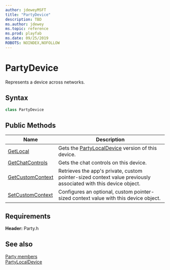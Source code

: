 ```yaml
---
author: jdeweyMSFT
title: "PartyDevice"
description: TBD
ms.author: jdewey
ms.topic: reference
ms.prod: playfab
ms.date: 09/25/2019
ROBOTS: NOINDEX,NOFOLLOW
---
```


# PartyDevice  

Represents a device across networks.  

## Syntax  
  
```cpp  
class PartyDevice  
```  
  
## Public Methods  
  
| Name | Description |  
| --- | --- |  
| [GetLocal](methods/partydevice_getlocal.md) | Gets the [PartyLocalDevice](../PartyLocalDevice/partylocaldevice.md) version of this device. |  
| [GetChatControls](methods/partydevice_getchatcontrols.md) | Gets the chat controls on this device. |  
| [GetCustomContext](methods/partydevice_getcustomcontext.md) | Retrieves the app's private, custom pointer-sized context value previously associated with this device object. |  
| [SetCustomContext](methods/partydevice_setcustomcontext.md) | Configures an optional, custom pointer-sized context value with this device object. |  

  
  
## Requirements  
  
**Header:** Party.h
  
## See also  
[Party members](../../party_members.md)  
[PartyLocalDevice](../PartyLocalDevice/partylocaldevice.md)
  
  
  
